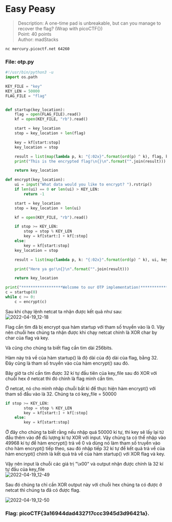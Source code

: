 # Easy Peasy
> Description: A one-time pad is unbreakable, but can you manage to recover the flag? (Wrap with picoCTF{})\
Point: 40 points\
Author: madStacks

```
nc mercury.picoctf.net 64260
```

### File: otp.py
```python
#!/usr/bin/python3 -u
import os.path

KEY_FILE = "key"
KEY_LEN = 50000
FLAG_FILE = "flag"


def startup(key_location):
	flag = open(FLAG_FILE).read()
	kf = open(KEY_FILE, "rb").read()

	start = key_location
	stop = key_location + len(flag)

	key = kf[start:stop]
	key_location = stop

	result = list(map(lambda p, k: "{:02x}".format(ord(p) ^ k), flag, key))
	print("This is the encrypted flag!\n{}\n".format("".join(result)))

	return key_location

def encrypt(key_location):
	ui = input("What data would you like to encrypt? ").rstrip()
	if len(ui) == 0 or len(ui) > KEY_LEN:
		return -1

	start = key_location
	stop = key_location + len(ui)

	kf = open(KEY_FILE, "rb").read()

	if stop >= KEY_LEN:
		stop = stop % KEY_LEN
		key = kf[start:] + kf[:stop]
	else:
		key = kf[start:stop]
	key_location = stop

	result = list(map(lambda p, k: "{:02x}".format(ord(p) ^ k), ui, key))

	print("Here ya go!\n{}\n".format("".join(result)))

	return key_location

print("******************Welcome to our OTP implementation!******************")
c = startup(0)
while c >= 0:
	c = encrypt(c)

```

Sau khi chạy lệnh netcat ta nhận được kết quả như sau:\
![2022-04-19_12-18](https://user-images.githubusercontent.com/77691959/164049574-2553ed12-2e34-4d05-b827-cf3cd41b048d.png)

Flag cần tìm đã bị encrypt qua hàm startup với tham số truyền vào là 0. Vậy nên chuỗi hex chúng ta nhận được khi chạy netcat chính là XOR char by char của flag và key. 

Và cũng cho chúng ta biết flag cần tìm dài 256bits.

Hàm này trả về của hàm startup() là độ dài của độ dài của flag, bằng 32. Đây cũng là tham số truyền vào của hàm encrypt() sau đó.

Bây giờ ta chỉ cần tìm được 32 kí tự đầu tiên của key_file sau đó XOR với chuỗi hex ở netcat thì đó chính là flag mình cần tìm.

Ở netcat, nó cho mình nhâp chuỗi bất kì để thực hiện hàm encrypt() với tham số đầu vào là 32. Chúng ta có key_file = 50000

```python
if stop >= KEY_LEN:
		stop = stop % KEY_LEN
		key = kf[start:] + kf[:stop]
	else:
		key = kf[start:stop]
```
Ở đây cho chúng ta biết rằng nếu nhập quá 50000 kí tự, thì key sẽ lấy lại từ đầu thêm vào để đủ lượng kí tự XOR với input. Vậy chúng ta có thể nhập vào 49968 kí tự để hàm encrypt() trả về 0 và dùng nó làm tham số truyền vào cho hàm encrypt() tiếp theo, sau đó nhập tiếp 32 kí tự để kết quả trả về của hàm encrypt() chính là kết quả trả về của hàm startup() với XOR flag và key. 

Vậy nên input là chuỗi các giá trị "\x00" và output nhận được chính là 32 kí tự đầu của key_file\
![2022-04-19_12-49](https://user-images.githubusercontent.com/77691959/164055106-2d80ee9a-b99e-4b03-9f48-6b0bb901e978.png)

Sau đó chúng ta chỉ cần XOR output này với chuỗi hex chúng ta có được ở netcat thì chúng ta đã có được flag.

![2022-04-19_12-50](https://user-images.githubusercontent.com/77691959/164055090-89f85bc0-d2f3-4f03-bb3d-a28543d8348d.png)

### Flag: picoCTF{3a16944dad432717ccc3945d3d96421a}.
